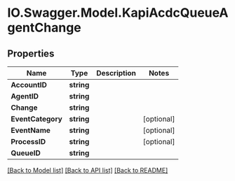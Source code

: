 # IO.Swagger.Model.KapiAcdcQueueAgentChange
## Properties

Name | Type | Description | Notes
------------ | ------------- | ------------- | -------------
**AccountID** | **string** |  | 
**AgentID** | **string** |  | 
**Change** | **string** |  | 
**EventCategory** | **string** |  | [optional] 
**EventName** | **string** |  | [optional] 
**ProcessID** | **string** |  | [optional] 
**QueueID** | **string** |  | 

[[Back to Model list]](../README.md#documentation-for-models) [[Back to API list]](../README.md#documentation-for-api-endpoints) [[Back to README]](../README.md)


